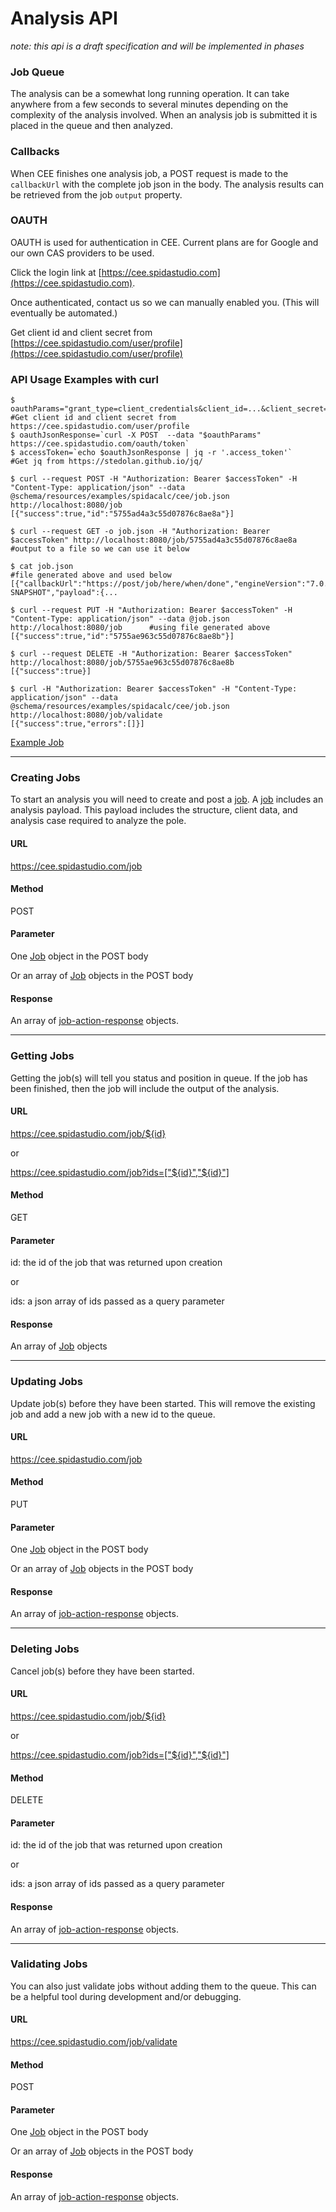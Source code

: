 # Analysis API 

_note: this api is a draft specification and will be implemented in phases_

### Job Queue

The analysis can be a somewhat long running operation.  It can take anywhere from a few seconds to several minutes depending on the complexity of the analysis involved.  When an analysis job is submitted it is placed in the queue and then analyzed.

### Callbacks

When CEE finishes one analysis job, a POST request is made to the `callbackUrl` with the complete job json in the body.  The analysis results can be retrieved from the job `output` property.

### OAUTH

OAUTH is used for authentication in CEE.  Current plans are for Google and our own CAS providers to be used. 

Click the login link at [https://cee.spidastudio.com](https://cee.spidastudio.com). 

Once authenticated, contact us so we can manually enabled you.  (This will eventually be automated.)

Get client id and client secret from [https://cee.spidastudio.com/user/profile](https://cee.spidastudio.com/user/profile)

### API Usage Examples with curl

```
$ oauthParams="grant_type=client_credentials&client_id=...&client_secret=..."                              #Get client id and client secret from https://cee.spidastudio.com/user/profile
$ oauthJsonResponse=`curl -X POST  --data "$oauthParams" https://cee.spidastudio.com/oauth/token`
$ accessToken=`echo $oauthJsonResponse | jq -r '.access_token'`                                            #Get jq from https://stedolan.github.io/jq/

$ curl --request POST -H "Authorization: Bearer $accessToken" -H "Content-Type: application/json" --data @schema/resources/examples/spidacalc/cee/job.json http://localhost:8080/job
[{"success":true,"id":"5755ad4a3c55d07876c8ae8a"}]

$ curl --request GET -o job.json -H "Authorization: Bearer $accessToken" http://localhost:8080/job/5755ad4a3c55d07876c8ae8a                      #output to a file so we can use it below

$ cat job.json                                                                                                                                   #file generated above and used below
[{"callbackUrl":"https://post/job/here/when/done","engineVersion":"7.0.0.0-SNAPSHOT","payload":{...

$ curl --request PUT -H "Authorization: Bearer $accessToken" -H "Content-Type: application/json" --data @job.json http://localhost:8080/job      #using file generated above
[{"success":true,"id":"5755ae963c55d07876c8ae8b"}]

$ curl --request DELETE -H "Authorization: Bearer $accessToken" http://localhost:8080/job/5755ae963c55d07876c8ae8b
[{"success":true}]

$ curl -H "Authorization: Bearer $accessToken" -H "Content-Type: application/json" --data @schema/resources/examples/spidacalc/cee/job.json http://localhost:8080/job/validate
[{"success":true,"errors":[]}]

```

[Example Job](../../resources/examples/spidacalc/cee/job.json)

----------------------------------------------------------------------------------------------------------------------------------------------------------------


### Creating Jobs

To start an analysis you will need to create and post a [job](../../resources/schema/spidacalc/cee/job.schema).  A [job](../../resources/schema/spidacalc/cee/job.schema) includes an analysis payload.  This payload includes the structure, client data, and analysis case required to analyze the pole.

#### URL

https://cee.spidastudio.com/job

#### Method

POST

#### Parameter

One [Job](../../resources/schema/spidacalc/cee/job.schema) object in the POST body

Or an array of [Job](../../resources/schema/spidacalc/cee/job.schema) objects in the POST body

#### Response

An array of [job-action-response](../../resources/schema/spidacalc/cee/job-action-response.schema) objects.


----------------------------------------------------------------------------------------------------------------------------------------------------------------


### Getting Jobs

Getting the job(s) will tell you status and position in queue.  If the job has been finished, then the job will include the output of the analysis.

#### URL

https://cee.spidastudio.com/job/${id}

or 

https://cee.spidastudio.com/job?ids=["${id}","${id}"]

#### Method

GET

#### Parameter

id: the id of the job that was returned upon creation

or 

ids: a json array of ids passed as a query parameter

#### Response

An array of [Job](../../resources/schema/spidacalc/cee/job.schema) objects


----------------------------------------------------------------------------------------------------------------------------------------------------------------


### Updating Jobs

Update job(s) before they have been started.  This will remove the existing job and add a new job with a new id to the queue.

#### URL

https://cee.spidastudio.com/job

#### Method

PUT

#### Parameter

One [Job](../../resources/schema/spidacalc/cee/job.schema) object in the POST body

Or an array of [Job](../../resources/schema/spidacalc/cee/job.schema) objects in the POST body

#### Response

An array of [job-action-response](../../resources/schema/spidacalc/cee/job-action-response.schema) objects.


----------------------------------------------------------------------------------------------------------------------------------------------------------------


### Deleting Jobs

Cancel job(s) before they have been started.

#### URL

https://cee.spidastudio.com/job/${id}

or 

https://cee.spidastudio.com/job?ids=["${id}","${id}"]

#### Method

DELETE

#### Parameter

id: the id of the job that was returned upon creation

or 

ids: a json array of ids passed as a query parameter

#### Response

An array of [job-action-response](../../resources/schema/spidacalc/cee/job-action-response.schema) objects.


----------------------------------------------------------------------------------------------------------------------------------------------------------------


### Validating Jobs

You can also just validate jobs without adding them to the queue.  This can be a helpful tool during development and/or debugging.

#### URL

https://cee.spidastudio.com/job/validate

#### Method

POST

#### Parameter

One [Job](../../resources/schema/spidacalc/cee/job.schema) object in the POST body

Or an array of [Job](../../resources/schema/spidacalc/cee/job.schema) objects in the POST body

#### Response

An array of [job-action-response](../../resources/schema/spidacalc/cee/job-action-response.schema) objects.


